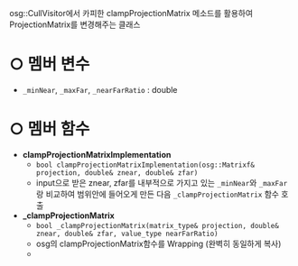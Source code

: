 osg::CullVisitor에서 카피한 clampProjectionMatrix 메소드를 활용하여 ProjectionMatrix를 변경해주는 클래스

# ○ 멤버 변수
-  `_minNear`, `_maxFar`, `_nearFarRatio` : double

# ○ 멤버 함수
- **clampProjectionMatrixImplementation**
	- `bool clampProjectionMatrixImplementation(osg::Matrixf& projection, double& znear, double& zfar)`
	- input으로 받은 znear, zfar를 내부적으로 가지고 있는 `_minNear`와 `_maxFar`랑 비교하여 범위안에 들어오게 만든 다음 `_clampProjectionMatrix` 함수 호출
- **\_clampProjectionMatrix**
	- `bool _clampProjectionMatrix(matrix_type& projection, double& znear, double& zfar, value_type nearFarRatio)`
	- osg의 clampProjectionMatrix함수를 Wrapping (완벽히 동일하게 복사)
	- 